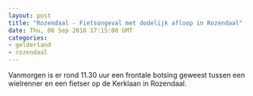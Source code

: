 ```yaml
---
layout: post
title: "Rozendaal - Fietsongeval met dodelijk afloop in Rozendaal"
date: Thu, 06 Sep 2018 17:15:00 GMT
categories: 
- gelderland 
- rozendaal 
---
```


Vanmorgen is er rond 11.30 uur een frontale botsing geweest tussen een wielrenner en een fietser op de Kerklaan in Rozendaal.
